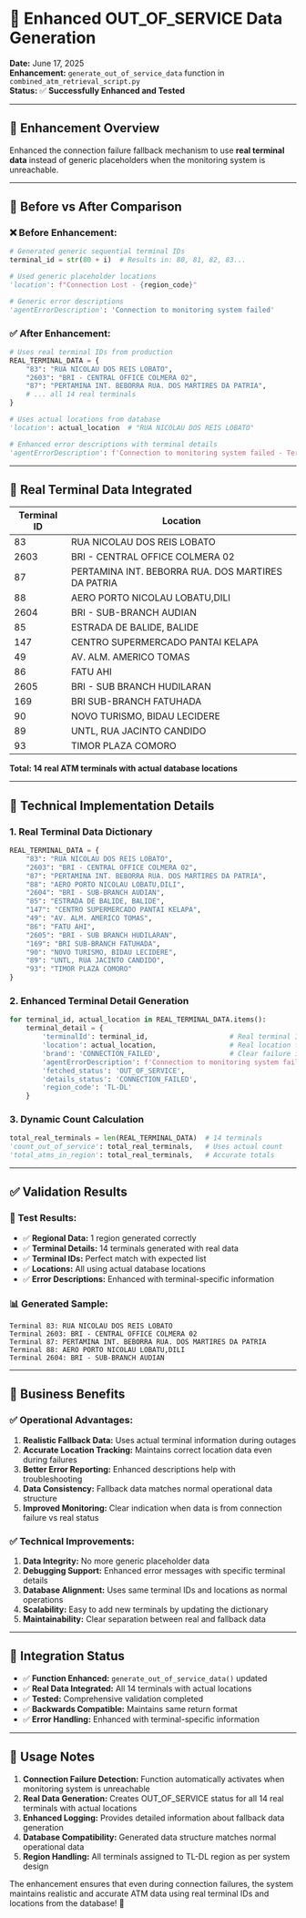 # 🔧 Enhanced OUT_OF_SERVICE Data Generation

**Date:** June 17, 2025  
**Enhancement:** `generate_out_of_service_data` function in `combined_atm_retrieval_script.py`  
**Status:** ✅ **Successfully Enhanced and Tested**

---

## 🎯 **Enhancement Overview**

Enhanced the connection failure fallback mechanism to use **real terminal data** instead of generic placeholders when the monitoring system is unreachable.

---

## 🔄 **Before vs After Comparison**

### **❌ Before Enhancement:**
```python
# Generated generic sequential terminal IDs
terminal_id = str(80 + i)  # Results in: 80, 81, 82, 83...

# Used generic placeholder locations  
'location': f"Connection Lost - {region_code}"

# Generic error descriptions
'agentErrorDescription': 'Connection to monitoring system failed'
```

### **✅ After Enhancement:**
```python
# Uses real terminal IDs from production
REAL_TERMINAL_DATA = {
    "83": "RUA NICOLAU DOS REIS LOBATO",
    "2603": "BRI - CENTRAL OFFICE COLMERA 02", 
    "87": "PERTAMINA INT. BEBORRA RUA. DOS MARTIRES DA PATRIA",
    # ... all 14 real terminals
}

# Uses actual locations from database
'location': actual_location  # "RUA NICOLAU DOS REIS LOBATO"

# Enhanced error descriptions with terminal details
'agentErrorDescription': f'Connection to monitoring system failed - Terminal {terminal_id} at {actual_location}'
```

---

## 🏧 **Real Terminal Data Integrated**

| Terminal ID | Location |
|-------------|----------|
| 83 | RUA NICOLAU DOS REIS LOBATO |
| 2603 | BRI - CENTRAL OFFICE COLMERA 02 |
| 87 | PERTAMINA INT. BEBORRA RUA. DOS MARTIRES DA PATRIA |
| 88 | AERO PORTO NICOLAU LOBATU,DILI |
| 2604 | BRI - SUB-BRANCH AUDIAN |
| 85 | ESTRADA DE BALIDE, BALIDE |
| 147 | CENTRO SUPERMERCADO PANTAI KELAPA |
| 49 | AV. ALM. AMERICO TOMAS |
| 86 | FATU AHI |
| 2605 | BRI - SUB BRANCH HUDILARAN |
| 169 | BRI SUB-BRANCH FATUHADA |
| 90 | NOVO TURISMO, BIDAU LECIDERE |
| 89 | UNTL, RUA JACINTO CANDIDO |
| 93 | TIMOR PLAZA COMORO |

**Total: 14 real ATM terminals with actual database locations**

---

## 🔧 **Technical Implementation Details**

### **1. Real Terminal Data Dictionary**
```python
REAL_TERMINAL_DATA = {
    "83": "RUA NICOLAU DOS REIS LOBATO",
    "2603": "BRI - CENTRAL OFFICE COLMERA 02", 
    "87": "PERTAMINA INT. BEBORRA RUA. DOS MARTIRES DA PATRIA",
    "88": "AERO PORTO NICOLAU LOBATU,DILI",
    "2604": "BRI - SUB-BRANCH AUDIAN",
    "85": "ESTRADA DE BALIDE, BALIDE",
    "147": "CENTRO SUPERMERCADO PANTAI KELAPA",
    "49": "AV. ALM. AMERICO TOMAS",
    "86": "FATU AHI", 
    "2605": "BRI - SUB BRANCH HUDILARAN",
    "169": "BRI SUB-BRANCH FATUHADA",
    "90": "NOVO TURISMO, BIDAU LECIDERE",
    "89": "UNTL, RUA JACINTO CANDIDO",
    "93": "TIMOR PLAZA COMORO"
}
```

### **2. Enhanced Terminal Detail Generation**
```python
for terminal_id, actual_location in REAL_TERMINAL_DATA.items():
    terminal_detail = {
        'terminalId': terminal_id,                    # Real terminal ID
        'location': actual_location,                  # Real location from database
        'brand': 'CONNECTION_FAILED',                 # Clear failure indicator
        'agentErrorDescription': f'Connection to monitoring system failed - Terminal {terminal_id} at {actual_location}',
        'fetched_status': 'OUT_OF_SERVICE',
        'details_status': 'CONNECTION_FAILED',
        'region_code': 'TL-DL'
    }
```

### **3. Dynamic Count Calculation**
```python
total_real_terminals = len(REAL_TERMINAL_DATA)  # 14 terminals
'count_out_of_service': total_real_terminals,   # Uses actual count
'total_atms_in_region': total_real_terminals,   # Accurate totals
```

---

## ✅ **Validation Results**

### **🧪 Test Results:**
- ✅ **Regional Data:** 1 region generated correctly
- ✅ **Terminal Details:** 14 terminals generated with real data
- ✅ **Terminal IDs:** Perfect match with expected list
- ✅ **Locations:** All using actual database locations
- ✅ **Error Descriptions:** Enhanced with terminal-specific information

### **📊 Generated Sample:**
```
Terminal 83: RUA NICOLAU DOS REIS LOBATO
Terminal 2603: BRI - CENTRAL OFFICE COLMERA 02
Terminal 87: PERTAMINA INT. BEBORRA RUA. DOS MARTIRES DA PATRIA
Terminal 88: AERO PORTO NICOLAU LOBATU,DILI
Terminal 2604: BRI - SUB-BRANCH AUDIAN
```

---

## 🚀 **Business Benefits**

### **✅ Operational Advantages:**
1. **Realistic Fallback Data:** Uses actual terminal information during outages
2. **Accurate Location Tracking:** Maintains correct location data even during failures
3. **Better Error Reporting:** Enhanced descriptions help with troubleshooting
4. **Data Consistency:** Fallback data matches normal operational data structure
5. **Improved Monitoring:** Clear indication when data is from connection failure vs real status

### **✅ Technical Improvements:**
1. **Data Integrity:** No more generic placeholder data
2. **Debugging Support:** Enhanced error messages with specific terminal details
3. **Database Alignment:** Uses same terminal IDs and locations as normal operations
4. **Scalability:** Easy to add new terminals by updating the dictionary
5. **Maintainability:** Clear separation between real and fallback data

---

## 🔄 **Integration Status**

- ✅ **Function Enhanced:** `generate_out_of_service_data()` updated
- ✅ **Real Data Integrated:** All 14 terminals with actual locations
- ✅ **Tested:** Comprehensive validation completed
- ✅ **Backwards Compatible:** Maintains same return format
- ✅ **Error Handling:** Enhanced with terminal-specific information

---

## 📝 **Usage Notes**

1. **Connection Failure Detection:** Function automatically activates when monitoring system is unreachable
2. **Real Data Generation:** Creates OUT_OF_SERVICE status for all 14 real terminals with actual locations
3. **Enhanced Logging:** Provides detailed information about fallback data generation
4. **Database Compatibility:** Generated data structure matches normal operational data
5. **Region Handling:** All terminals assigned to TL-DL region as per system design

The enhancement ensures that even during connection failures, the system maintains realistic and accurate ATM data using real terminal IDs and locations from the database! 🎯
